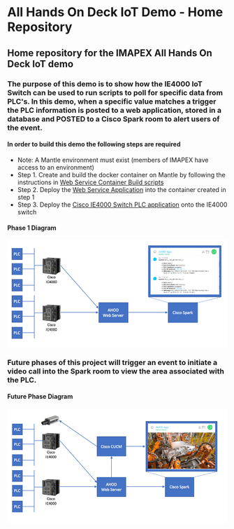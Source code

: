 # All Hands On Deck IoT Demo - Home Repository
## Home repository for the IMAPEX All Hands On Deck IoT demo

### The purpose of this demo is to show how the IE4000 IoT Switch can be used to run scripts to poll for specific data from PLC's. In this demo, when a specific value matches a trigger the PLC information is posted to a web application, stored in a database and POSTED to a Cisco Spark room to alert users of the event.

#### In order to build this demo the following steps are required
* Note: A Mantle environment must exist (members of IMAPEX have access to an environment)
* Step 1. Create and build the docker container on Mantle by following the instructions in [Web Service Container Build scripts](https://github.com/imapex/ahod_websvc)
* Step 2. Deploy the [Web Service Application](https://github.com/imapex/ahod_webapp) into the container created in step 1
* Step 3. Deploy the [Cisco IE4000 Switch PLC application](https://github.com/imapex/ahod_PLC_IOX) onto the IE4000 switch

#### Phase 1 Diagram

![Diagram](images/AHOD_Overview-Phase1.png) 

### Future phases of this project will trigger an event to initiate a video call into the Spark room to view the area associated with the PLC.

#### Future Phase Diagram

![Diagram](images/AHOD_Overview-Phase-2.png) 
